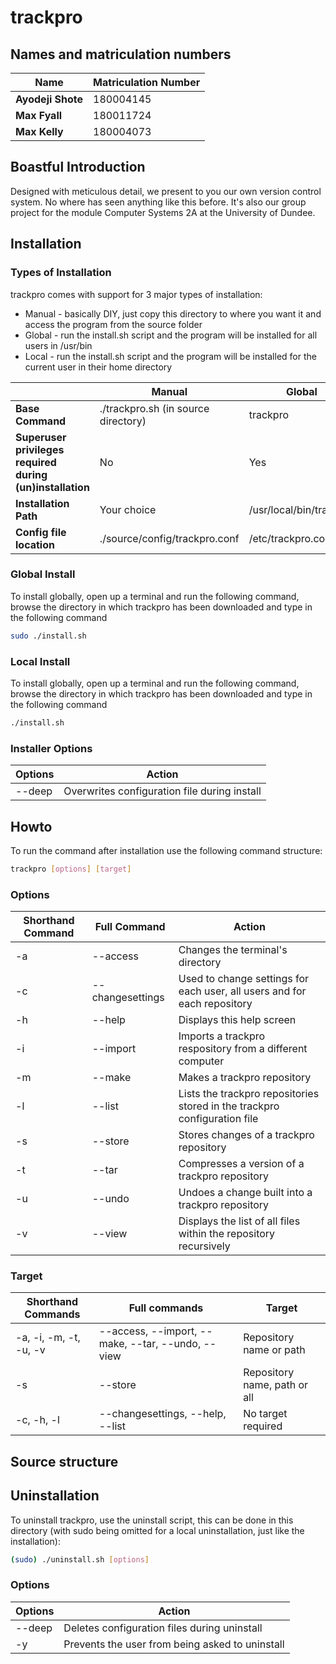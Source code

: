 # trackpro
## Names and matriculation numbers

|**Name**|**Matriculation Number**|
| --- | --- |
| **Ayodeji Shote** | 180004145 |
| **Max Fyall** | 180011724 |
| **Max Kelly** | 180004073 |


## Boastful Introduction
Designed with meticulous detail, we present to you our own version control system. No where has seen anything like this before. It's also our group project for the module Computer Systems 2A at the University of Dundee.

## Installation
### Types of Installation
trackpro comes with support for 3 major types of installation: 
* Manual - basically DIY, just copy this directory to where you want it and access the program from the source folder
* Global - run the install.sh script and the program will be installed for all users in /usr/bin
* Local - run the install.sh script and the program will be installed for the current user in their home directory

|  | Manual | Global | Local |
| --- | --- |---| ---|
| **Base Command** | ./trackpro.sh (in source directory) | trackpro | trackpro |
| **Superuser privileges required during (un)installation** | No | Yes | No |
| **Installation Path** | Your choice | /usr/local/bin/trackpro | $HOME/bin/trackpro
| **Config file location** | ./source/config/trackpro.conf | /etc/trackpro.conf | $HOME/.trackpro/trackpro.conf |

### Global Install
To install globally, open up a terminal and run the following command, browse the directory in which trackpro has been downloaded and type in the following command
```bash 
sudo ./install.sh
```

### Local Install
To install globally, open up a terminal and run the following command, browse the directory in which trackpro has been downloaded and type in the following command
```bash
./install.sh
```
### Installer Options

| Options | Action |
| --- | --- |
| --deep | Overwrites configuration file during install | 

## Howto
To run the command after installation use the following command structure:
```bash
trackpro [options] [target]
```

### Options

| Shorthand Command | Full Command | Action |
| --- | --- | --- |
| -a | --access | Changes the terminal's directory |
| -c | --changesettings | Used to change settings for each user, all users and for each repository |
| -h | --help | Displays this help screen |
| -i | --import | Imports a trackpro respository from a different computer |
| -m | --make | Makes a trackpro repository |
| -l | --list | Lists the trackpro repositories stored in the trackpro configuration file |
| -s | --store | Stores changes of a trackpro repository |
| -t | --tar | Compresses a version of a trackpro repository |
| -u | --undo | Undoes a change built into a trackpro repository |
| -v | --view | Displays the list of all files within the repository recursively |

### Target

| Shorthand Commands | Full commands | Target |
| --- | --- | --- |
| -a, -i, -m, -t, -u, -v | --access, --import, --make, --tar, --undo, --view | Repository name or path |
| -s | --store | Repository name, path or all |
| -c, -h, -l | --changesettings, --help, --list | No target required |

## Source structure

## Uninstallation
To uninstall trackpro, use the uninstall script, this can be done in this directory (with sudo being omitted for a local uninstallation, just like the installation):
```bash
(sudo) ./uninstall.sh [options]
```
### Options

| Options | Action |
| --- | --- |
| --deep | Deletes configuration files during uninstall | 
| -y | Prevents the user from being asked to uninstall |
